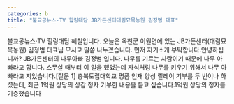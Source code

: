 ```yaml
---
categories: b
title: "불교공뉴스·TV 힐링대담 JB가든센터대림묘목농원 김정범 대표"
---
```

불교공뉴스&middot;TV 힐링대담 혜철입니다. 오늘은 옥천군 이원면에 있는 JB가든센터(대림묘목농원) 김정범 대표님 모시고 말씀 나누겠습니다. 먼저 자기소개 부탁합니다.안녕하십니까? JB가든센터의 나무아빠 김정범 입니다. 나무를 기르는 사람이기 때문에 나무 아빠라고 합니다. 스무살 때부터 이 일을 했었는데 자식처럼 나무를 키우기 위해서 나무 아빠라고 지었습니다.[질문 1] 충북도립대학교 명품 인재 양성 릴레이 기부를 두 번이나 하셨는데, 최근 1억원 상당의 상감 청자 기부한 내용을 듣고 싶습니다.1억원 상당의 청자를 기증했습니다